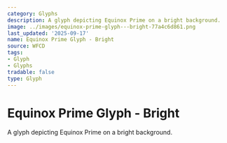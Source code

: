 ```yaml
---
category: Glyphs
description: A glyph depicting Equinox Prime on a bright background.
image: ../images/equinox-prime-glyph---bright-77a4c6d861.png
last_updated: '2025-09-17'
name: Equinox Prime Glyph - Bright
source: WFCD
tags:
- Glyph
- Glyphs
tradable: false
type: Glyph
---
```


# Equinox Prime Glyph - Bright

A glyph depicting Equinox Prime on a bright background.


